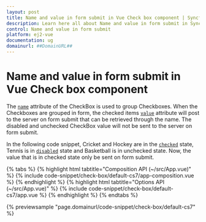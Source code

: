 ```yaml
---
layout: post
title: Name and value in form submit in Vue Check box component | Syncfusion
description: Learn here all about Name and value in form submit in Syncfusion Vue Check box component of Syncfusion Essential JS 2 and more.
control: Name and value in form submit 
platform: ej2-vue
documentation: ug
domainurl: ##DomainURL##
---
```


# Name and value in form submit in Vue Check box component

The [`name`](https://ej2.syncfusion.com/vue/documentation/api/check-box/#name) attribute of the CheckBox is used to group Checkboxes. When the Checkboxes are grouped in form, the checked items [`value`](https://ej2.syncfusion.com/vue/documentation/api/check-box/#value) attribute will post to the server on form submit that can be retrieved through the name. The disabled and unchecked CheckBox value will not be sent to the server on form submit.

In the following code snippet, Cricket and Hockey are in the [`checked`](https://ej2.syncfusion.com/vue/documentation/api/check-box/#checked) state, Tennis is in [`disabled`](https://ej2.syncfusion.com/vue/documentation/api/check-box/#disabled) state and Basketball is in unchecked state. Now, the value that is in checked state only be sent on form submit.

{% tabs %}
{% highlight html tabtitle="Composition API (~/src/App.vue)" %}
{% include code-snippet/check-box/default-cs7/app-composition.vue %}
{% endhighlight %}
{% highlight html tabtitle="Options API (~/src/App.vue)" %}
{% include code-snippet/check-box/default-cs7/app.vue %}
{% endhighlight %}
{% endtabs %}
        
{% previewsample "page.domainurl/code-snippet/check-box/default-cs7" %}